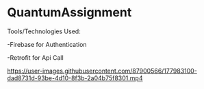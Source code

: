 # QuantumAssignment

Tools/Technologies Used:

-Firebase for Authentication 

-Retrofit for Api Call


https://user-images.githubusercontent.com/87900566/177983100-dad8731d-93be-4d10-8f3b-2a04b75f8301.mp4

